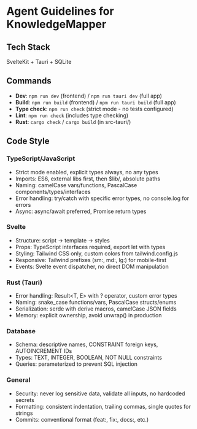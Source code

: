 # Agent Guidelines for KnowledgeMapper

## Tech Stack
SvelteKit + Tauri + SQLite

## Commands
- **Dev**: `npm run dev` (frontend) / `npm run tauri dev` (full app)
- **Build**: `npm run build` (frontend) / `npm run tauri build` (full app)
- **Type check**: `npm run check` (strict mode - no tests configured)
- **Lint**: `npm run check` (includes type checking)
- **Rust**: `cargo check` / `cargo build` (in src-tauri/)

## Code Style

### TypeScript/JavaScript
- Strict mode enabled, explicit types always, no any types
- Imports: ES6, external libs first, then $lib/, absolute paths
- Naming: camelCase vars/functions, PascalCase components/types/interfaces
- Error handling: try/catch with specific error types, no console.log for errors
- Async: async/await preferred, Promise<T> return types

### Svelte
- Structure: script → template → styles
- Props: TypeScript interfaces required, export let with types
- Styling: Tailwind CSS only, custom colors from tailwind.config.js
- Responsive: Tailwind prefixes (sm:, md:, lg:) for mobile-first
- Events: Svelte event dispatcher, no direct DOM manipulation

### Rust (Tauri)
- Error handling: Result<T, E> with ? operator, custom error types
- Naming: snake_case functions/vars, PascalCase structs/enums
- Serialization: serde with derive macros, camelCase JSON fields
- Memory: explicit ownership, avoid unwrap() in production

### Database
- Schema: descriptive names, CONSTRAINT foreign keys, AUTOINCREMENT IDs
- Types: TEXT, INTEGER, BOOLEAN, NOT NULL constraints
- Queries: parameterized to prevent SQL injection

### General
- Security: never log sensitive data, validate all inputs, no hardcoded secrets
- Formatting: consistent indentation, trailing commas, single quotes for strings
- Commits: conventional format (feat:, fix:, docs:, etc.)
